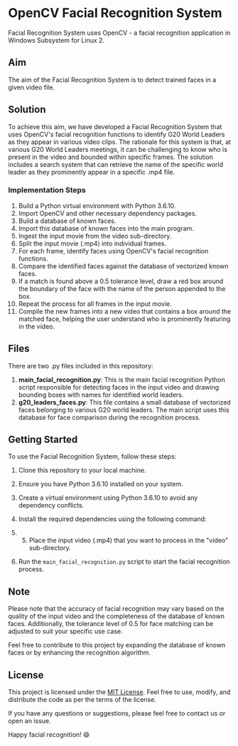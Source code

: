 # OpenCV Facial Recognition System

Facial Recognition System uses OpenCV - a facial recognition application in Windows Subsystem for Linux 2.

## Aim
The aim of the Facial Recognition System is to detect trained faces in a given video file.

## Solution
To achieve this aim, we have developed a Facial Recognition System that uses OpenCV's facial recognition functions to identify G20 World Leaders as they appear in various video clips. The rationale for this system is that, at various G20 World Leaders meetings, it can be challenging to know who is present in the video and bounded within specific frames. The solution includes a search system that can retrieve the name of the specific world leader as they prominently appear in a specific .mp4 file.

### Implementation Steps
1. Build a Python virtual environment with Python 3.6.10.
2. Import OpenCV and other necessary dependency packages.
3. Build a database of known faces.
4. Import this database of known faces into the main program.
5. Ingest the input movie from the video sub-directory.
6. Split the input movie (.mp4) into individual frames.
7. For each frame, identify faces using OpenCV's facial recognition functions.
8. Compare the identified faces against the database of vectorized known faces.
9. If a match is found above a 0.5 tolerance level, draw a red box around the boundary of the face with the name of the person appended to the box.
10. Repeat the process for all frames in the input movie.
11. Compile the new frames into a new video that contains a box around the matched face, helping the user understand who is prominently featuring in the video.

## Files
There are two .py files included in this repository:
1. **main_facial_recognition.py**: This is the main facial recognition Python script responsible for detecting faces in the input video and drawing bounding boxes with names for identified world leaders.
2. **g20_leaders_faces.py**: This file contains a small database of vectorized faces belonging to various G20 world leaders. The main script uses this database for face comparison during the recognition process.

## Getting Started
To use the Facial Recognition System, follow these steps:
1. Clone this repository to your local machine.
2. Ensure you have Python 3.6.10 installed on your system.
3. Create a virtual environment using Python 3.6.10 to avoid any dependency conflicts.
4. Install the required dependencies using the following command:

5. 5. Place the input video (.mp4) that you want to process in the "video" sub-directory.
6. Run the `main_facial_recognition.py` script to start the facial recognition process.

## Note
Please note that the accuracy of facial recognition may vary based on the quality of the input video and the completeness of the database of known faces. Additionally, the tolerance level of 0.5 for face matching can be adjusted to suit your specific use case.

Feel free to contribute to this project by expanding the database of known faces or by enhancing the recognition algorithm.

## License
This project is licensed under the [MIT License](LICENSE). Feel free to use, modify, and distribute the code as per the terms of the license.

If you have any questions or suggestions, please feel free to contact us or open an issue.

Happy facial recognition! :smile:

